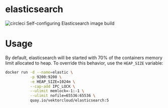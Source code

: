 # elasticsearch

![circleci][circleci]
Self-configuring Elasticsearch image build

# Usage

By default, elasticsearch will be started with 70% of the containers memory limit allocated to heap. To override this behavior, use the `HEAP_SIZE` variable:

```bash
docker run -d --name=elastic \
           -p 9200:9200 \
           -e HEAP_SIZE=1024m \
           --cap-add IPC_LOCK \
           --ulimit memlock=-1:-1 \
           --ulimit nofile=65536:65536 \
           quay.io/vektorcloud/elasticsearch:5
```

[circleci]: https://img.shields.io/circleci/project/github/vektorcloud/elasticsearch.svg "elasticsearch"
